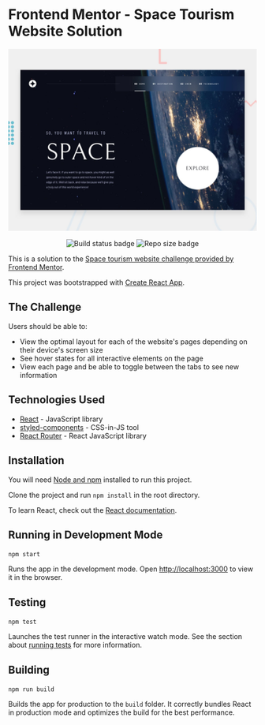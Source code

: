 # Frontend Mentor - Space Tourism Website Solution

![The home page of the space tourism website](./preview.jpg)

<p align="center">
    <img alt="Build status badge" src="https://img.shields.io/github/workflow/status/cagloria/space-tourism-website/Node.js CI" />
    <img alt="Repo size badge" src="https://img.shields.io/github/repo-size/cagloria/space-tourism-website" />
</p>

This is a solution to the [Space tourism website challenge provided by Frontend Mentor](https://www.frontendmentor.io/challenges/space-tourism-multipage-website-gRWj1URZ3).

This project was bootstrapped with [Create React App](https://github.com/facebook/create-react-app).

## The Challenge

Users should be able to:

-   View the optimal layout for each of the website's pages depending on their device's screen size
-   See hover states for all interactive elements on the page
-   View each page and be able to toggle between the tabs to see new information

## Technologies Used

-   [React](https://reactjs.org/) - JavaScript library
-   [styled-components](https://styled-components.com/) - CSS-in-JS tool
-   [React Router](https://github.com/remix-run/react-router) - React JavaScript library

## Installation

You will need [Node and npm](https://nodejs.org/en/) installed to run this project.

Clone the project and run `npm install` in the root directory.

To learn React, check out the [React documentation](https://reactjs.org/).

## Running in Development Mode

`npm start`

Runs the app in the development mode. Open [http://localhost:3000](http://localhost:3000) to view it in the browser.

## Testing

`npm test`

Launches the test runner in the interactive watch mode. See the section about [running tests](https://facebook.github.io/create-react-app/docs/running-tests) for more information.

## Building

`npm run build`

Builds the app for production to the `build` folder. It correctly bundles React in production mode and optimizes the build for the best performance.
